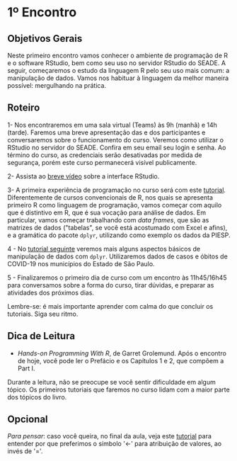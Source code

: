 #  1º Encontro

## Objetivos Gerais

Neste primeiro encontro vamos conhecer o ambiente de programação de R e o software RStudio, bem como seu uso no servidor RStudio do SEADE. A seguir, começaremos o estudo da linguagem R pelo seu uso mais comum: a manipulação de dados. Vamos nos habituar à linguagem da melhor maneira possível: mergulhando na prática.

## Roteiro

1- Nos encontraremos em uma sala virtual (Teams) às 9h (manhã) e 14h (tarde). Faremos uma breve apresentação das e dos participantes e conversaremos sobre o funcionamento do curso. Veremos como utilizar o RStudio no servidor do SEADE. Confira em seu email seu login e senha. Ao término do curso, as credenciais serão desativadas por medida de segurança, porém este curso permanecerá visível publicamente.

2- Assista ao [breve vídeo](https://www.youtube.com/watch?v=7yhw_xYWqlU) sobre a interface RStudio.

3- A primeira experiência de programação no curso será com este [tutorial](/tutorials/tutorial-comeco-meio.md). Diferentemente de cursos convencionais de R, nos quais se apresenta primeiro R como linguagem de programação, vamos começar com aquilo que é distintivo em R, que é sua vocação para análise de dados. Em particular, vamos começar trabalhando com _data frames_, que são as matrizes de dados ("tabelas", se você está acostumado com Excel e afins), e a gramática do pacote `dplyr`, utilizando como exemplo os dados da PIESP.

4 - No [tutorial seguinte](/tutorials/tutorial-dplyr-1.md) veremos mais alguns aspectos básicos de manipulação de dados com `dplyr`. Utilizaremos dados de casos e óbitos de COVID-19 nos municípios do Estado de São Paulo.

5 - Finalizaremos o primeiro dia de curso com um encontro às 11h45/16h45 para conversamos sobre a forma do curso, tirar dúvidas, e preparar as atividades dos próximos dias.

Lembre-se: é mais importante aprender com calma do que concluir os tutoriais. Siga seu ritmo.

## Dica de Leitura

* *Hands-on Programming With R*, de Garret Grolemund. Após o encontro de hoje, você pode ler o Prefácio e os Capítulos 1 e 2, que compõem a Part I.

Durante a leitura, não se preocupe se você sentir dificuldade em algum tópico. Os primeiros tutoriais que faremos no curso lidam com a maior parte dos tópicos do livro.

## Opcional

_Para pensar_: caso você queira, no final da aula, veja este [tutorial](/tutorials/tutorial-atribuicao-variavel.md) para entender por que preferimos o símbolo '<-' para atribuição de valores, ao invés de '='. 